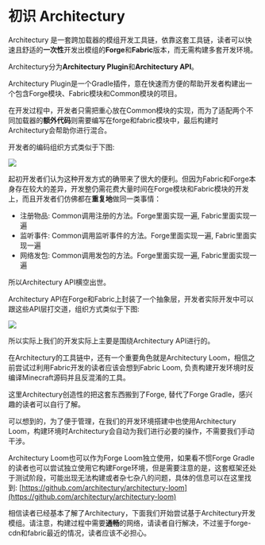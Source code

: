 # 初识 Architectury

Architectury 是一套跨加载器的模组开发工具链，依靠这套工具链，读者可以快速且舒适的**一次性**开发出模组的**Forge**和**Fabric**版本，而无需构建多套开发环境。

Architectury分为**Architectury Plugin**和**Architectury API**。

Architectury Plugin是一个Gradle插件，意在快速而方便的帮助开发者构建出一个包含Forge模块、Fabric模块和Common模块的项目。

在开发过程中，开发者只需把重心放在Common模块的实现，而为了适配两个不同加载器的**额外代码**则需要编写在forge和fabric模块中，最后构建时Architectury会帮助你进行混合。

开发者的编码组织方式类似于下图:

![](https://s2.loli.net/2022/03/28/3KqQpujYFETZin2.png)

起初开发者们认为这种开发方式的确带来了很大的便利。但因为Fabric和Forge本身存在较大的差异，开发整仍需花费大量时间在Forge模块和Fabric模块的开发上，而且开发者们仿佛都在**重复地**做同一类事情​：

* 注册物品: Common调用注册的方法。Forge里面实现一遍, Fabric里面实现一遍
* 监听事件: Common调用监听事件的方法。Forge里面实现一遍, Fabric里面实现一遍
* 网络发包: Common调用发包的方法。Forge里面实现一遍, Fabric里面实现一遍

所以Architectury API横空出世。

Architectury API在Forge和Fabric上封装了一个抽象层，开发者实际开发中可以跟这些API层打交道，组织方式类似于下图:

![](https://s2.loli.net/2022/03/28/JMs24kZCXvUaAKh.png)

所以实际上我们的开发实际上主要是围绕Architectury API进行的。

在Architectury的工具链中，还有一个重要角色就是Architectury Loom，相信之前尝试过利用Fabric开发的读者应该会想到Fabric Loom, 负责构建开发环境时反编译Minecraft源码并且反混淆的工具。

这里Architectury创造性的把这套东西搬到了Forge, 替代了Forge Gradle，感兴趣的读者可以自行了解。

可以想到的，为了便于管理，在我们的开发环境搭建中也使用Architectury Loom，构建环境时Architectury会自动为我们进行必要的操作，不需要我们手动干涉。

Architectury Loom也可以作为Forge Loom独立使用，如果看不惯Forge Gradle的读者也可以尝试独立使用它构建Forge环境，但是需要注意的是，这套框架还处于测试阶段，可能出现无法构建或者杂七杂八的问题，具体的信息可以在这里找到: [https://github.com/architectury/architectury-loom](https://github.com/architectury/architectury-loom)

相信读者已经基本了解了Architectury，下面我们开始尝试基于Architectury开发模组。请注意，构建过程中需要**通畅**的网络，请读者自行解决，不过鉴于forge-cdn和fabric最近的情况，读者应该不必担心。
